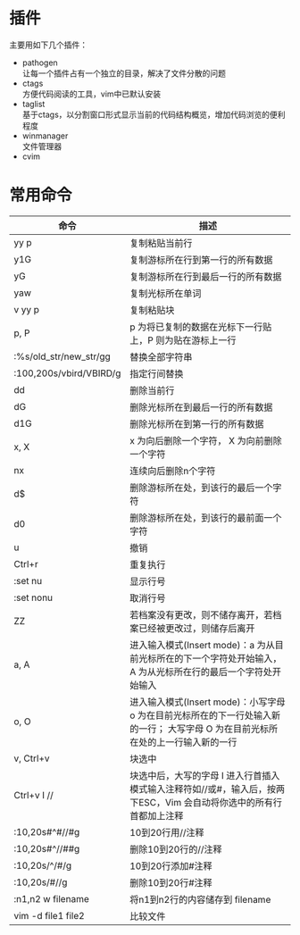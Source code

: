 # 插件

主要用如下几个插件：<br/>
* pathogen<br/>
让每一个插件占有一个独立的目录，解决了文件分散的问题<br/>
* ctags<br/>
方便代码阅读的工具，vim中已默认安装<br/>
* taglist<br/>
基于ctags，以分割窗口形式显示当前的代码结构概览，增加代码浏览的便利程度<br/>
* winmanager<br/>
文件管理器<br/>
* cvim<br/>

# 常用命令

| 命令 | 描述 |
| ------ | ------ |
| yy p | 复制粘贴当前行 |
| y1G | 复制游标所在行到第一行的所有数据 |
| yG | 复制游标所在行到最后一行的所有数据 |
| yaw | 复制光标所在单词 |
| v yy p | 复制粘贴块 |
| p, P | p 为将已复制的数据在光标下一行贴上，P 则为贴在游标上一行 |
| :%s/old_str/new_str/gg | 替换全部字符串 |
| :100,200s/vbird/VBIRD/g | 指定行间替换 |
| dd | 删除当前行 |
| dG | 删除光标所在到最后一行的所有数据 |
| d1G | 删除光标所在到第一行的所有数据 |
| x, X | x 为向后删除一个字符， X 为向前删除一个字符 |
| nx | 连续向后删除n个字符 |
| d$ | 删除游标所在处，到该行的最后一个字符 |
| d0 | 删除游标所在处，到该行的最前面一个字符 |
| u | 撤销 |
| Ctrl+r | 重复执行 |
| :set nu | 显示行号 |
| :set nonu | 取消行号 |
| ZZ | 若档案没有更改，则不储存离开，若档案已经被更改过，则储存后离开 |
| a, A | 进入输入模式(Insert mode)：a 为从目前光标所在的下一个字符处开始输入，A 为从光标所在行的最后一个字符处开始输入 |
| o, O | 进入输入模式(Insert mode)：小写字母 o 为在目前光标所在的下一行处输入新的一行； 大写字母 O 为在目前光标所在处的上一行输入新的一行 |
| v, Ctrl+v | 块选中 |
| Ctrl+v I // | 块选中后，大写的字母 I 进入行首插入模式输入注释符如//或#，输入后，按两下ESC，Vim 会自动将你选中的所有行首都加上注释 |
| :10,20s#^#//#g | 10到20行用//注释 |
| :10,20s#^//##g | 删除10到20行的//注释 |
| :10,20s/^/#/g | 10到20行添加#注释 |
| :10,20s/#//g | 删除10到20行#注释 |
| :n1,n2 w filename | 将n1到n2行的内容储存到 filename  |
| vim -d file1 file2 | 比较文件 |
